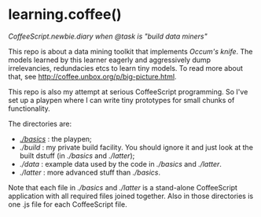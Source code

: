 learning.coffee()
=================

_CoffeeScript.newbie.diary when @task is "build data miners"_

This repo is about a data mining toolkit that implements _Occum's knife_. The
models learned by this learner eagerly and aggressively dump
irrelevancies, redundacies etcs to learn tiny models. To read more about that,
see http://coffee.unbox.org/p/big-picture.html.

This repo is also my attempt at serious CoffeeScript programming. So I've set up
a playpen where I can write tiny prototypes for small chunks of functionality.

The directories are:

* _[./basics](https://github.com/timm/coffee-mine/tree/master/basics)_ : the playpen; 
* _./build_ : my private build facility. You should ignore it and just look at the 
built dstuff (in _./basics_ and _./latter_);
* _./data_ : example data used by the code in _./basics_ and _./latter_.
* _./latter_ : more advanced stuff than _./basics_.

Note that each file in _./basics_ and _./latter_ is
a  stand-alone CoffeeScript application with all required files joined together. 
Also in those directories is one .js file for each CoffeeScript file. 
